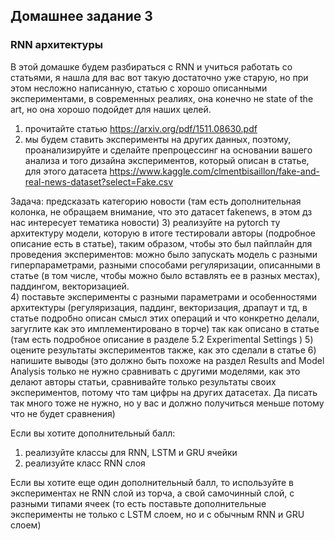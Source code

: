 ## Домашнее задание 3
### RNN архитектуры 


В этой домашке будем разбираться с RNN и учиться работать со статьями, я нашла для вас вот такую достаточно уже старую, но при этом несложно написанную, статью с хорошо описанными экспериментами, в современных реалиях, она конечно не state of the art, но она хорошо подойдет для наших целей. 
1) прочитайте статью https://arxiv.org/pdf/1511.08630.pdf
2) мы будем ставить эксперименты на других данных, поэтому, проанализируйте и сделайте препроцессинг на основании вашего анализа и того дизайна экспериментов, который описан в статье, для этого датасета https://www.kaggle.com/clmentbisaillon/fake-and-real-news-dataset?select=Fake.csv 

Задача: предсказать категорию новости (там есть дополнительная колонка, не обращаем внимание, что это датасет fakenews, в этом дз нас интересует тематика новости)
3) реализуйте на pytorch ту архитектуру модели, которую в итоге тестировали авторы (подробное описание есть в статье), таким образом, чтобы это был пайплайн для проведения экспериментов: можно было запускать модель с разными гиперпараметрами, разными способами регуляризации, описанными в статье (в том числе, чтобы можно было вставлять ее в разных местах), паддингом, векторизацией.  
4) поставьте эксперименты с разными параметрами и особенностями архитектуры (регуляризация, паддинг, векторизация, драпаут и тд, в статье подробно описан смысл этих операций и что конкретно делали, загуглите как это имплементировано в торче) так как описано в статье (там есть подробное описание в разделе 5.2 Experimental Settings )
5) оцените результаты экспериментов также, как это сделали в статье 
6) напишите выводы (это должно быть похоже на раздел Results and Model Analysis только не нужно сравнивать с другими моделями, как это делают авторы статьи, сравнивайте только результаты своих экспериментов, потому что там цифры на других датасетах. Да писать так много тоже не нужно, но у вас и должно получиться меньше потому что не будет сравнения)


Если вы хотите дополнительный балл:
1) реализуйте классы для RNN, LSTM и GRU ячейки 
2) реализуйте класс RNN слоя

Если вы хотите еще один дополнительный балл, то используйте в экспериментах не RNN слой из торча, а свой самочинный слой, с разными типами ячеек (то есть поставьте дополнительные эксперименты не только с LSTM слоем, но и с обычным RNN и GRU слоем) 
